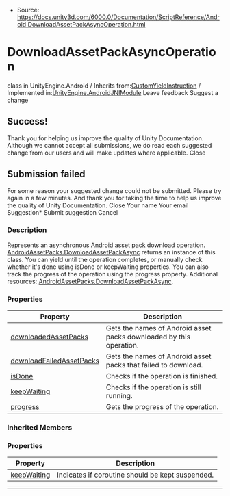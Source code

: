 * Source: https://docs.unity3d.com/6000.0/Documentation/ScriptReference/Android.DownloadAssetPackAsyncOperation.html

# DownloadAssetPackAsyncOperation
class in UnityEngine.Android
/
Inherits from:[CustomYieldInstruction](https://docs.unity3d.com/6000.0/Documentation/ScriptReference/CustomYieldInstruction.html)
/
Implemented in:[UnityEngine.AndroidJNIModule](https://docs.unity3d.com/6000.0/Documentation/ScriptReference/UnityEngine.AndroidJNIModule.html)
Leave feedback
Suggest a change
## Success!
Thank you for helping us improve the quality of Unity Documentation. Although we cannot accept all submissions, we do read each suggested change from our users and will make updates where applicable.
Close
## Submission failed
For some reason your suggested change could not be submitted. Please <a>try again</a> in a few minutes. And thank you for taking the time to help us improve the quality of Unity Documentation.
Close
Your name Your email Suggestion* Submit suggestion
Cancel
### Description
Represents an asynchronous Android asset pack download operation. [AndroidAssetPacks.DownloadAssetPackAsync](https://docs.unity3d.com/6000.0/Documentation/ScriptReference/Android.AndroidAssetPacks.DownloadAssetPackAsync.html) returns an instance of this class.
You can yield until the operation completes, or manually check whether it's done using isDone or keepWaiting properties. You can also track the progress of the operation using the progress property. Additional resources: [AndroidAssetPacks.DownloadAssetPackAsync](https://docs.unity3d.com/6000.0/Documentation/ScriptReference/Android.AndroidAssetPacks.DownloadAssetPackAsync.html).
### Properties
Property | Description  
---|---  
[downloadedAssetPacks](https://docs.unity3d.com/6000.0/Documentation/ScriptReference/Android.DownloadAssetPackAsyncOperation-downloadedAssetPacks.html) | Gets the names of Android asset packs downloaded by this operation.  
[downloadFailedAssetPacks](https://docs.unity3d.com/6000.0/Documentation/ScriptReference/Android.DownloadAssetPackAsyncOperation-downloadFailedAssetPacks.html) | Gets the names of Android asset packs that failed to download.  
[isDone](https://docs.unity3d.com/6000.0/Documentation/ScriptReference/Android.DownloadAssetPackAsyncOperation-isDone.html) | Checks if the operation is finished.  
[keepWaiting](https://docs.unity3d.com/6000.0/Documentation/ScriptReference/Android.DownloadAssetPackAsyncOperation-keepWaiting.html) | Checks if the operation is still running.  
[progress](https://docs.unity3d.com/6000.0/Documentation/ScriptReference/Android.DownloadAssetPackAsyncOperation-progress.html) | Gets the progress of the operation.  
### Inherited Members
### Properties
Property | Description  
---|---  
[keepWaiting](https://docs.unity3d.com/6000.0/Documentation/ScriptReference/CustomYieldInstruction-keepWaiting.html) | Indicates if coroutine should be kept suspended.  
* * *
